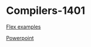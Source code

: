 # Compilers-1401

[Flex examples](https://uploadb.me/direct/ef7b5sq0ra4c/flex.mp4.html)

[Powerpoint](https://github.com/NassimF/Compilers-1401/blob/main/flex.pptx)
